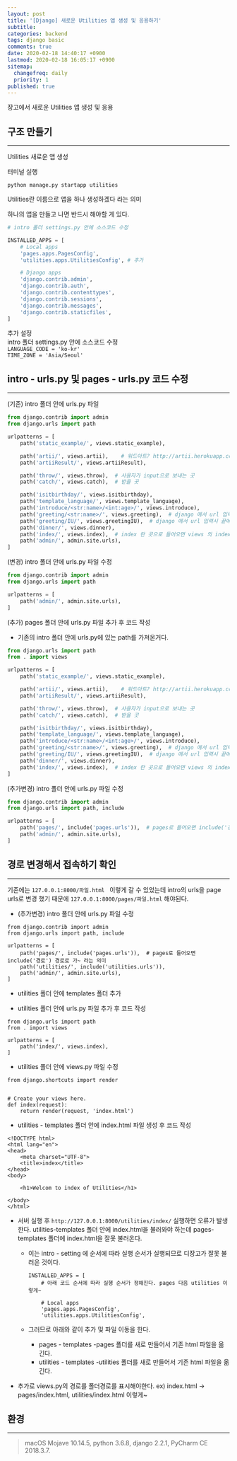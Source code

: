 ```yaml
---
layout: post
title: '[Django] 새로운 Utilities 앱 생성 및 응용하기'
subtitle: 
categories: backend
tags: django basic
comments: true
date: 2020-02-18 14:40:17 +0900
lastmod: 2020-02-18 16:05:17 +0900
sitemap:
  changefreq: daily
  priority: 1
published: true
---
```




장고에서 새로운 Utilities 앱 생성 및 응용<br/>

## 구조 만들기
---
Utilities 새로운 앱 생성<br/>

터미널 실행<br/>

`python manage.py startapp utilities` <br/>

Utilities란 이름으로 앱을 하나 생성하겠다 라는 의미<br/>

하나의 앱을 만들고 나면 반드시 해야할 게 있다.<br/>

```python
# intro 폴더 settings.py 안에 소스코드 수정

INSTALLED_APPS = [
    # Local apps
    'pages.apps.PagesConfig',
    'utilities.apps.UtilitiesConfig', # 추가

    # Django apps
    'django.contrib.admin',
    'django.contrib.auth',
    'django.contrib.contenttypes',
    'django.contrib.sessions',
    'django.contrib.messages',
    'django.contrib.staticfiles',
]
```

추가 설정<br/>
intro 폴더 settings.py 안에 소스코드 수정<br/>
`LANGUAGE_CODE = 'ko-kr'`<br/>
`TIME_ZONE = 'Asia/Seoul'`<br/>

## intro - urls.py 및 pages - urls.py 코드 수정
---
(기존) intro 폴더 안에 urls.py 파일<br/>

```python
from django.contrib import admin
from django.urls import path

urlpatterns = [
    path('static_example/', views.static_example),

    path('artii/', views.artii),    # 워드아트? http://artii.herokuapp.com/
    path('artiiResult/', views.artiiResult),

    path('throw/', views.throw),  # 사용자가 input으로 보내는 곳
    path('catch/', views.catch),  # 받을 곳

    path('isitbirthday/', views.isitbirthday),
    path('template_language/', views.template_language),
    path('introduce/<str:name>/<int:age>/', views.introduce),
    path('greeting/<str:name>/', views.greeting),  # django 에서 url 입력시 끝에 /로 끝나야 한다.
    path('greeting/IU/', views.greetingIU),  # django 에서 url 입력시 끝에 /로 끝나야 한다.
    path('dinner/', views.dinner),
    path('index/', views.index),  # index 란 곳으로 들어오면 views 의 index 를 실행하겠다 선언
    path('admin/', admin.site.urls),
]
```

(변경) intro 폴더 안에 urls.py 파일 수정<br/>

```python
from django.contrib import admin
from django.urls import path

urlpatterns = [
    path('admin/', admin.site.urls),
]
```

(추가) pages 폴더 안에 urls.py 파일 추가 후 코드 작성
- 기존의 intro 폴더 안에 urls.py에 있는 path를 가져온거다. 

```python
from django.urls import path
from . import views

urlpatterns = [
    path('static_example/', views.static_example),

    path('artii/', views.artii),    # 워드아트? http://artii.herokuapp.com/
    path('artiiResult/', views.artiiResult),

    path('throw/', views.throw),  # 사용자가 input으로 보내는 곳
    path('catch/', views.catch),  # 받을 곳

    path('isitbirthday/', views.isitbirthday),
    path('template_language/', views.template_language),
    path('introduce/<str:name>/<int:age>/', views.introduce),
    path('greeting/<str:name>/', views.greeting),  # django 에서 url 입력시 끝에 /로 끝나야 한다.
    path('greeting/IU/', views.greetingIU),  # django 에서 url 입력시 끝에 /로 끝나야 한다.
    path('dinner/', views.dinner),
    path('index/', views.index),  # index 란 곳으로 들어오면 views 의 index 를 실행하겠다 선언
]
```

(추가변경) intro 폴더 안에 urls.py 파일 수정<br/>

```python
from django.contrib import admin
from django.urls import path, include

urlpatterns = [
    path('pages/', include('pages.urls')),  # pages로 들어오면 include('경로') 경로로 가~ 라는 의미
    path('admin/', admin.site.urls),
]
```



## 경로 변경해서 접속하기 확인
---
기존에는 `127.0.0.1:8000/파일.html ` 이렇게 갈 수 있었는데 intro의 urls을 page urls로 변경 했기 때문에 `127.0.0.1:8000/pages/파일.html` 해야된다.





* (추가변경) intro 폴더 안에 urls.py 파일 수정

```
from django.contrib import admin
from django.urls import path, include

urlpatterns = [
    path('pages/', include('pages.urls')),  # pages로 들어오면 include('경로') 경로로 가~ 라는 의미
    path('utilities/', include('utilities.urls')),
    path('admin/', admin.site.urls),
]
```







* utilities 폴더 안에 templates 폴더 추가

* utilities 폴더 안에 urls.py 파일 추가 후 코드 작성

```
from django.urls import path
from . import views

urlpatterns = [
    path('index/', views.index),
]
```



* utilities 폴더 안에 views.py 파일 수정

```
from django.shortcuts import render


# Create your views here.
def index(request):
    return render(request, 'index.html')
```

* utilities - templates 폴더 안에 index.html 파일 생성 후 코드 작성

```
<!DOCTYPE html>
<html lang="en">
<head>
    <meta charset="UTF-8">
    <title>index</title>
</head>
<body>

    <h1>Welcom to index of Utilities</h1>

</body>
</html>
```



* 서버 실행 후 ```http://127.0.0.1:8000/utilities/index/``` 실행하면 오류가 발생한다. utilities-templates 폴더 안에 index.html을 불러와야 하는데 pages-templates  폴더에 index.html을 잘못 불러온다.  

  * 이는 intro - setting 에 순서에 따라 실행 순서가 실행되므로 디장고가 잘못 불러온 것이다. 

    ```
    INSTALLED_APPS = [
        # 아래 코드 순서에 따라 실행 순서가 정해진다. pages 다음 utilities 이렇게~
    
        # Local apps
        'pages.apps.PagesConfig',
        'utilities.apps.UtilitiesConfig',
    ```

  * 그러므로 아래와 같이 추가 및 파일 이동을 한다.

    * pages - templates -pages 폴더를 새로 만들어서 기존 html 파일을 옮긴다.
    * utilities - templates -utilities 폴더를 새로 만들어서 기존 html 파일을 옮긴다.

* 추가로 views.py의 경로를 폴더경로를 표시해야한다. ex) index.html -> pages/index.html, utilities/index.html 이렇게~







## 환경
---
> macOS Mojave 10.14.5, 
> python 3.6.8, 
> django 2.2.1, 
> PyCharm CE 2018.3.7.
